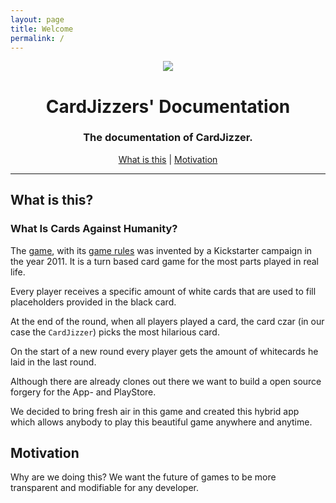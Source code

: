 ```yaml
---
layout: page
title: Welcome
permalink: /
---
```


<div align="center">
    <img src="{{site.baseurl}}/res/logo.svg">
    <h1>CardJizzers' Documentation</h1>
    <h3>The documentation of CardJizzer.</h3>
</div>

<div align="center">

[What is this](#what-is-this) | 
[Motivation](#motivation)

</div>
<hr/>

## What is this?
### What Is Cards Against Humanity?
The [game][cards-against-humanity], with its [game rules][game-rules] was invented by a Kickstarter campaign in the year 2011.
It is a turn based card game for the most parts played in real life.

Every player receives a specific amount of white cards that are used to fill placeholders provided in the black card.

At the end of the round, when all players played a card, the card czar (in our case the `CardJizzer`) picks the most hilarious card.

On the start of a new round every player gets the amount of whitecards he laid in the last round.

Although there are already clones out there we want to build a open source forgery for the App- and PlayStore. 

We decided to bring fresh air in this game and created this hybrid app which allows anybody to play
this beautiful game anywhere and anytime.

## Motivation
Why are we doing this? We want the future of games to be more transparent and modifiable for any developer.


[cards-against-humanity]: https://cardsagainsthumanity.com/
[game-rules]: http://s3.amazonaws.com/cah/CAH_Rules.pdf